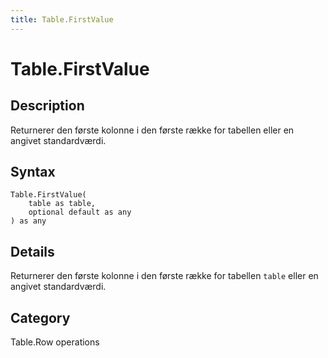 ```yaml
---
title: Table.FirstValue
---
```


# Table.FirstValue


## Description

Returnerer den første kolonne i den første række for tabellen eller en angivet standardværdi.


## Syntax

```powerquery
Table.FirstValue(
    table as table,
    optional default as any
) as any
```


## Details

Returnerer den første kolonne i den første række for tabellen <code>table</code> eller en angivet standardværdi.



## Category
Table.Row operations
